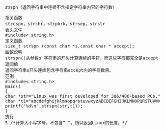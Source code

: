 strspn（返回字符串中连续不含指定字符串内容的字符数）
<pre>相关函数
strcspn，strchr，strpbrk，strsep，strstr
表头文件
#include< string.h>
定义函数
size_t strspn (const char *s,const char * accept);
函数说明
strspn()从参数s 字符串的开头计算连续的字符，而这些字符都完全是accept 所指字符串中的字符。简单的说，若strspn()返回的数值为n，则代表字符串s 开头连续有n 个字符都是属于字符串accept内的字符。
返回值
返回字符串s开头连续包含字符串accept内的字符数目。
范例
#include< string.h>
main()
{
char *str="Linux was first developed for 386/486-based PCs.";
char *t1="abcdefghijklmnopqrstuvwxyzABCDEFGHIJKLMNOPQRSTUVWXYZ";
printf("%d\n",strspn(str,t1));
}
执行
5 /*计算大小写字母。不包含“ ”，所以返回Linux的长度。*/</pre>